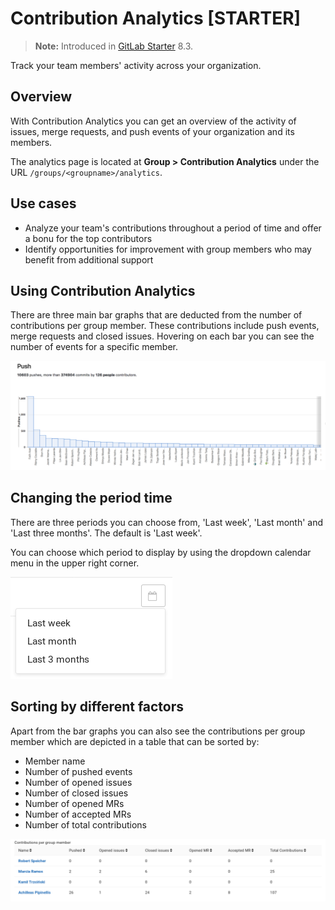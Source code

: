 # Contribution Analytics **[STARTER]**

>**Note:**
Introduced in [GitLab Starter][ee] 8.3.

Track your team members' activity across your organization.

## Overview

With Contribution Analytics you can get an overview of the activity of
issues, merge requests, and push events of your organization and its members.

The analytics page is located at **Group > Contribution Analytics**
under the URL `/groups/<groupname>/analytics`.

## Use cases

- Analyze your team's contributions throughout a period of time and offer a bonu for the top contributors
- Identify opportunities for improvement with group members who may benefit from additional support 

## Using Contribution Analytics

There are three main bar graphs that are deducted from the number of
contributions per group member. These contributions include push events, merge
requests and closed issues. Hovering on each bar you can see the number of
events for a specific member.

![Contribution analytics bar graphs](img/group_stats_graph.png)

## Changing the period time

There are three periods you can choose from, 'Last week', 'Last month' and
'Last three months'. The default is 'Last week'.

You can choose which period to display by using the dropdown calendar menu in
the upper right corner.

![Contribution analytics choose period](img/group_stats_cal.png)

## Sorting by different factors

Apart from the bar graphs you can also see the contributions per group member
which are depicted in a table that can be sorted by:

* Member name
* Number of pushed events
* Number of opened issues
* Number of closed issues
* Number of opened MRs
* Number of accepted MRs
* Number of total contributions

![Contribution analytics contributions table](img/group_stats_table.png)

[ee]: https://about.gitlab.com/pricing/
